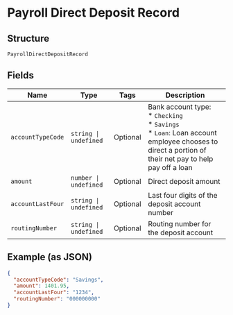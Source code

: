 
# Payroll Direct Deposit Record

## Structure

`PayrollDirectDepositRecord`

## Fields

| Name | Type | Tags | Description |
|  --- | --- | --- | --- |
| `accountTypeCode` | `string \| undefined` | Optional | Bank account type: <br> * `Checking` <br> * `Savings` <br> * `Loan`:  Loan account employee chooses to direct a portion of their net pay to help pay off a loan |
| `amount` | `number \| undefined` | Optional | Direct deposit amount |
| `accountLastFour` | `string \| undefined` | Optional | Last four digits of the deposit account number |
| `routingNumber` | `string \| undefined` | Optional | Routing number for the deposit account |

## Example (as JSON)

```json
{
  "accountTypeCode": "Savings",
  "amount": 1401.95,
  "accountLastFour": "1234",
  "routingNumber": "000000000"
}
```

